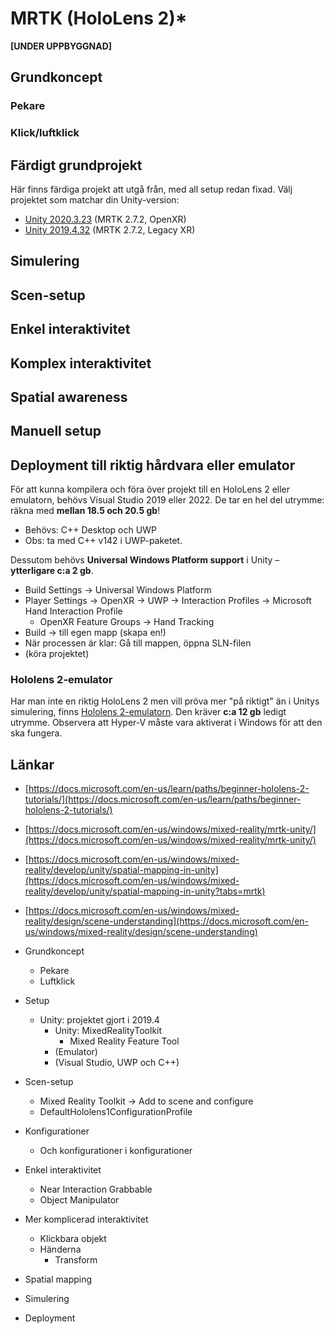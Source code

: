 # MRTK (HoloLens 2)\*

**\[UNDER UPPBYGGNAD]**

## Grundkoncept

### Pekare

### Klick/luftklick

## Färdigt grundprojekt

Här finns färdiga projekt att utgå från, med all setup redan fixad. Välj projektet som matchar din Unity-version:

* [Unity 2020.3.23](https://github.com/mikael-bergstrom-ntisthlm/MRTK-base-2020) (MRTK 2.7.2, OpenXR)
* [Unity 2019.4.32](https://github.com/mikael-bergstrom-ntisthlm/MRTK-base-2019) (MRTK 2.7.2, Legacy XR)

## Simulering

## Scen-setup

## Enkel interaktivitet

## Komplex interaktivitet

## Spatial awareness

## Manuell setup



## Deployment till riktig hårdvara eller emulator

För att kunna kompilera och föra över projekt till en HoloLens 2 eller emulatorn, behövs Visual Studio 2019 eller 2022. De tar en hel del utrymme: räkna med **mellan 18.5 och 20.5 gb**!

* Behövs: C++ Desktop och UWP
* Obs: ta med C++ v142 i UWP-paketet.

Dessutom behövs **Universal Windows Platform support** i Unity – **ytterligare c:a 2 gb**.

* Build Settings -> Universal Windows Platform
* Player Settings -> OpenXR -> UWP -> Interaction Profiles -> Microsoft Hand Interaction Profile
  * OpenXR Feature Groups -> Hand Tracking
* Build -> till egen mapp (skapa en!)
* När processen är klar: Gå till mappen, öppna SLN-filen
* (köra projektet)



### Hololens 2-emulator

Har man inte en riktig HoloLens 2 men vill pröva mer "på riktigt" än i Unitys simulering, finns [Hololens 2-emulatorn](https://docs.microsoft.com/en-us/windows/mixed-reality/develop/advanced-concepts/using-the-hololens-emulator). Den kräver **c:a 12 gb** ledigt utrymme. Observera att Hyper-V måste vara aktiverat i Windows för att den ska fungera.

## Länkar

* [https://docs.microsoft.com/en-us/learn/paths/beginner-hololens-2-tutorials/](https://docs.microsoft.com/en-us/learn/paths/beginner-hololens-2-tutorials/)
* [https://docs.microsoft.com/en-us/windows/mixed-reality/mrtk-unity/](https://docs.microsoft.com/en-us/windows/mixed-reality/mrtk-unity/)
* [https://docs.microsoft.com/en-us/windows/mixed-reality/develop/unity/spatial-mapping-in-unity](https://docs.microsoft.com/en-us/windows/mixed-reality/develop/unity/spatial-mapping-in-unity?tabs=mrtk)
* [https://docs.microsoft.com/en-us/windows/mixed-reality/design/scene-understanding](https://docs.microsoft.com/en-us/windows/mixed-reality/design/scene-understanding)



* Grundkoncept
  * Pekare
  * Luftklick
* Setup
  * Unity: projektet gjort i 2019.4
    * Unity: MixedRealityToolkit
      * Mixed Reality Feature Tool
    * (Emulator)
    * (Visual Studio, UWP och C++)
* Scen-setup
  * Mixed Reality Toolkit -> Add to scene and configure
  * DefaultHololens1ConfigurationProfile
* Konfigurationer
  * Och konfigurationer i konfigurationer
* Enkel interaktivitet
  * Near Interaction Grabbable
  * Object Manipulator
* Mer komplicerad interaktivitet
  * Klickbara objekt
  * Händerna
    * Transform
* Spatial mapping
* Simulering
* Deployment

